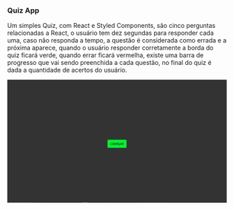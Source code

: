 ### Quiz App

Um simples Quiz, com  React e Styled Components, são cinco perguntas relacionadas a React, o usuário tem dez segundas para responder cada uma, caso não responda a tempo, a questão é considerada como errada e a próxima aparece, quando o usuário responder corretamente a borda do quiz ficará verde, quando errar ficará vermelha, existe uma barra de progresso que vai sendo preenchida a cada questão, no final do quiz é dada a quantidade de acertos do usuário.

![](./github/quiz.gif)